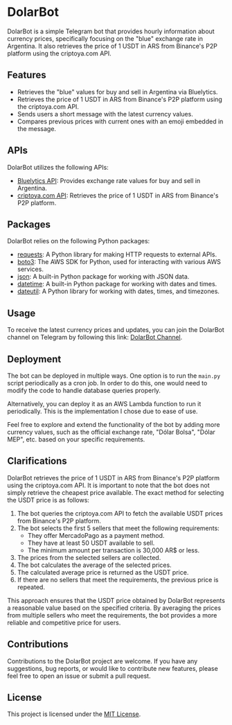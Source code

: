 # DolarBot

DolarBot is a simple Telegram bot that provides hourly information about currency prices, specifically focusing on the "blue" exchange rate in Argentina. It also retrieves the price of 1 USDT in ARS from Binance's P2P platform using the criptoya.com API. 

## Features

- Retrieves the "blue" values for buy and sell in Argentina via Bluelytics.
- Retrieves the price of 1 USDT in ARS from Binance's P2P platform using the criptoya.com API. 
- Sends users a short message with the latest currency values.
- Compares previous prices with current ones with an emoji embedded in the message.

## APIs

DolarBot utilizes the following APIs:

- [Bluelytics API](https://bluelytics.com.ar/#!/api): Provides exchange rate values for buy and sell in Argentina.
- [criptoya.com API](https://criptoya.com/): Retrieves the price of 1 USDT in ARS from Binance's P2P platform.

## Packages

DolarBot relies on the following Python packages:

- [requests](https://docs.python-requests.org/en/latest/): A Python library for making HTTP requests to external APIs.
- [boto3](https://boto3.amazonaws.com/v1/documentation/api/latest/index.html): The AWS SDK for Python, used for interacting with various AWS services.
- [json](https://docs.python.org/3/library/json.html): A built-in Python package for working with JSON data.
- [datetime](https://docs.python.org/3/library/datetime.html): A built-in Python package for working with dates and times.
- [dateutil](https://dateutil.readthedocs.io/): A Python library for working with dates, times, and timezones.

## Usage

To receive the latest currency prices and updates, you can join the DolarBot channel on Telegram by following this link: [DolarBot Channel](https://t.me/PrecioDolarBlue). 

## Deployment

The bot can be deployed in multiple ways. One option is to run the `main.py` script periodically as a cron job. In order to do this, one would need to modify the code to handle database queries properly.

Alternatively, you can deploy it as an AWS Lambda function to run it periodically. This is the implementation I chose due to ease of use.

Feel free to explore and extend the functionality of the bot by adding more currency values, such as the official exchange rate, "Dólar Bolsa", "Dólar MEP", etc. based on your specific requirements.

## Clarifications
DolarBot retrieves the price of 1 USDT in ARS from Binance's P2P platform using the criptoya.com API. It is important to note that the bot does not simply retrieve the cheapest price available. The exact method for selecting the USDT price is as follows:

1) The bot queries the criptoya.com API to fetch the available USDT prices from Binance's P2P platform.
2) The bot selects the first 5 sellers that meet the following requirements:
    - They offer MercadoPago as a payment method.
    - They have at least 50 USDT available to sell.
    - The minimum amount per transaction is 30,000 AR$ or less.
3) The prices from the selected sellers are collected.
4) The bot calculates the average of the selected prices.
5) The calculated average price is returned as the USDT price.
6) If there are no sellers that meet the requirements, the previous price is repeated.

This approach ensures that the USDT price obtained by DolarBot represents a reasonable value based on the specified criteria. By averaging the prices from multiple sellers who meet the requirements, the bot provides a more reliable and competitive price for users.


## Contributions

Contributions to the DolarBot project are welcome. If you have any suggestions, bug reports, or would like to contribute new features, please feel free to open an issue or submit a pull request.

## License

This project is licensed under the [MIT License](LICENSE).
